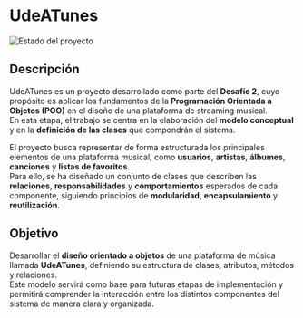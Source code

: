 # UdeATunes

![Estado del proyecto](https://img.shields.io/badge/Estado-Terminado-yellow)

## Descripción

UdeATunes es un proyecto desarrollado como parte del **Desafío 2**, cuyo propósito es aplicar los fundamentos de la **Programación Orientada a Objetos (POO)** en el diseño de una plataforma de streaming musical.  
En esta etapa, el trabajo se centra en la elaboración del **modelo conceptual** y en la **definición de las clases** que compondrán el sistema.

El proyecto busca representar de forma estructurada los principales elementos de una plataforma musical, como **usuarios**, **artistas**, **álbumes**, **canciones** y **listas de favoritos**.  
Para ello, se ha diseñado un conjunto de clases que describen las **relaciones**, **responsabilidades** y **comportamientos** esperados de cada componente, siguiendo principios de **modularidad**, **encapsulamiento** y **reutilización**.

## Objetivo

Desarrollar el **diseño orientado a objetos** de una plataforma de música llamada **UdeATunes**, definiendo su estructura de clases, atributos, métodos y relaciones.  
Este modelo servirá como base para futuras etapas de implementación y permitirá comprender la interacción entre los distintos componentes del sistema de manera clara y organizada.
